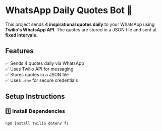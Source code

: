 # WhatsApp Daily Quotes Bot 📩  

This project sends **4 inspirational quotes daily** to your WhatsApp using **Twilio's WhatsApp API**. The quotes are stored in a JSON file and sent at **fixed intervals**.  

## Features  
✅ Sends 4 quotes daily via WhatsApp  
✅ Uses Twilio API for messaging  
✅ Stores quotes in a JSON file  
✅ Uses `.env` for secure credentials  

## Setup Instructions  

### 1️⃣ Install Dependencies  
```sh
npm install twilio dotenv fs

